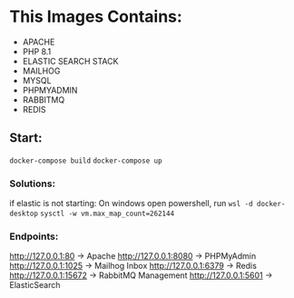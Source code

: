 
# This Images Contains:
- APACHE
- PHP 8.1
- ELASTIC SEARCH STACK
- MAILHOG
- MYSQL
- PHPMYADMIN
- RABBITMQ
- REDIS


## Start:
`docker-compose build`
`docker-compose up`


### Solutions:
if elastic is not starting:
On windows open powershell, run
`wsl -d docker-desktop`
`sysctl -w vm.max_map_count=262144`

### Endpoints:
http://127.0.0.1:80 -> Apache
http://127.0.0.1:8080 -> PHPMyAdmin
http://127.0.0.1:1025 -> Mailhog Inbox
http://127.0.0.1:6379 -> Redis
http://127.0.0.1:15672 -> RabbitMQ Management
http://127.0.0.1:5601 -> ElasticSearch
